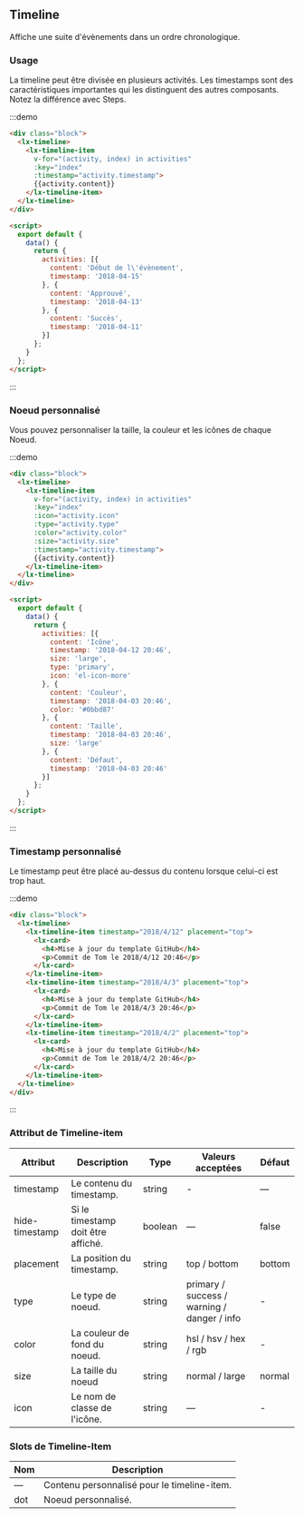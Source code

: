 ## Timeline

Affiche une suite d'évènements dans un ordre chronologique.

### Usage

La timeline peut être divisée en plusieurs activités. Les timestamps sont des caractéristiques importantes qui les distinguent des autres composants. Notez la différence avec Steps.

:::demo
```html
<div class="block">
  <lx-timeline>
    <lx-timeline-item
      v-for="(activity, index) in activities"
      :key="index"
      :timestamp="activity.timestamp">
      {{activity.content}}
    </lx-timeline-item>
  </lx-timeline>
</div>

<script>
  export default {
    data() {
      return {
        activities: [{
          content: 'Début de l\'évènement',
          timestamp: '2018-04-15'
        }, {
          content: 'Approuvé',
          timestamp: '2018-04-13'
        }, {
          content: 'Succès',
          timestamp: '2018-04-11'
        }]
      };
    }
  };
</script>
```
:::

### Noeud personnalisé

Vous pouvez personnaliser la taille, la couleur et les icônes de chaque Noeud.

:::demo
```html
<div class="block">
  <lx-timeline>
    <lx-timeline-item
      v-for="(activity, index) in activities"
      :key="index"
      :icon="activity.icon"
      :type="activity.type"
      :color="activity.color"
      :size="activity.size"
      :timestamp="activity.timestamp">
      {{activity.content}}
    </lx-timeline-item>
  </lx-timeline>
</div>

<script>
  export default {
    data() {
      return {
        activities: [{
          content: 'Icône',
          timestamp: '2018-04-12 20:46',
          size: 'large',
          type: 'primary',
          icon: 'el-icon-more'
        }, {
          content: 'Couleur',
          timestamp: '2018-04-03 20:46',
          color: '#0bbd87'
        }, {
          content: 'Taille',
          timestamp: '2018-04-03 20:46',
          size: 'large'
        }, {
          content: 'Défaut',
          timestamp: '2018-04-03 20:46'
        }]
      };
    }
  };
</script>
```
:::

### Timestamp personnalisé

Le timestamp peut être placé au-dessus du contenu lorsque celui-ci est trop haut.

:::demo
```html
<div class="block">
  <lx-timeline>
    <lx-timeline-item timestamp="2018/4/12" placement="top">
      <lx-card>
        <h4>Mise à jour du template GitHub</h4>
        <p>Commit de Tom le 2018/4/12 20:46</p>
      </lx-card>
    </lx-timeline-item>
    <lx-timeline-item timestamp="2018/4/3" placement="top">
      <lx-card>
        <h4>Mise à jour du template GitHub</h4>
        <p>Commit de Tom le 2018/4/3 20:46</p>
      </lx-card>
    </lx-timeline-item>
    <lx-timeline-item timestamp="2018/4/2" placement="top">
      <lx-card>
        <h4>Mise à jour du template GitHub</h4>
        <p>Commit de Tom le 2018/4/2 20:46</p>
      </lx-card>
    </lx-timeline-item>
  </lx-timeline>
</div>
```
:::

### Attribut de Timeline-item

| Attribut      | Description    | Type      | Valeurs acceptées | Défaut   |
|---------- |-------- |---------- |-------------  |-------- |
| timestamp     | Le contenu du timestamp. | string  | - | — |
| hide-timestamp  | Si le timestamp doit être affiché. | boolean | — | false |
| placement | La position du timestamp. | string | top / bottom | bottom |
| type | Le type de noeud. | string | primary / success / warning / danger / info | - |
| color | La couleur de fond du noeud. | string | hsl / hsv / hex / rgb | - |
| size | La taille du noeud | string | normal / large | normal |
| icon | Le nom de classe de l'icône. | string | — | - |

### Slots de Timeline-Item

| Nom | Description |
|------|--------|
| — | Contenu personnalisé pour le timeline-item. |
| dot | Noeud personnalisé. |
